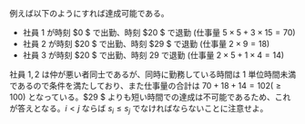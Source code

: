 例えば以下のようにすれば達成可能である。

- 社員 $1$ が時刻 $0 $ で出勤、時刻 $20 $ で退勤 (仕事量 $5 \times 5 + 3 \times 15 = 70$)
- 社員 $2$ が時刻 $20 $ で出勤、時刻 $29 $ で退勤 (仕事量 $2 \times 9 = 18$)
- 社員 $3$ が時刻 $20 $ で出勤、時刻 $29$ で退勤 (仕事量 $2 \times 5 + 1 \times 4 = 14$)

社員 $1, 2$ は仲が悪い者同士であるが、同時に勤務している時間は $1$ 単位時間未満であるので条件を満たしており、また仕事量の合計は $70 + 18 + 14 = 102 (\geq 100)$ となっている。$29 $ よりも短い時間での達成は不可能であるため、これが答えとなる。$i < j$ ならば $s_i \leq s_j$ でなければならないことに注意せよ。
